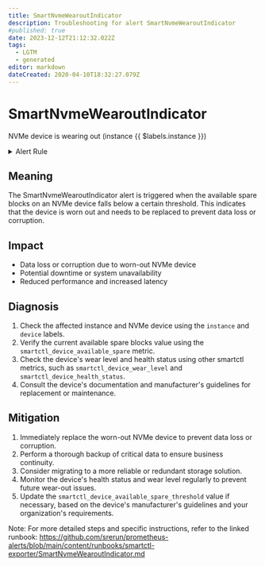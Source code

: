 ```yaml
---
title: SmartNvmeWearoutIndicator
description: Troubleshooting for alert SmartNvmeWearoutIndicator
#published: true
date: 2023-12-12T21:12:32.022Z
tags: 
  - LGTM
  - generated
editor: markdown
dateCreated: 2020-04-10T18:32:27.079Z
---
```


# SmartNvmeWearoutIndicator

NVMe device is wearing out (instance {{ $labels.instance }})

<details>
  <summary>Alert Rule</summary>

{{% rule "smart-device-monitoring/smartctl-exporter.yml" "SmartNvmeWearoutIndicator" %}}

{{% comment %}}

```yaml
alert: SmartNvmeWearoutIndicator
expr: smartctl_device_available_spare{device=~"nvme.*"} < smartctl_device_available_spare_threshold{device=~"nvme.*"}
for: 15m
labels:
    severity: critical
annotations:
    summary: Smart NVME Wearout Indicator (instance {{ $labels.instance }})
    description: |-
        NVMe device is wearing out (instance {{ $labels.instance }})
          VALUE = {{ $value }}
          LABELS = {{ $labels }}
    runbook: https://github.com/srerun/prometheus-alerts/blob/main/content/runbooks/smartctl-exporter/SmartNvmeWearoutIndicator.md

```

{{% /comment %}}

</details>


## Meaning

The SmartNvmeWearoutIndicator alert is triggered when the available spare blocks on an NVMe device falls below a certain threshold. This indicates that the device is worn out and needs to be replaced to prevent data loss or corruption.

## Impact

* Data loss or corruption due to worn-out NVMe device
* Potential downtime or system unavailability
* Reduced performance and increased latency

## Diagnosis

1. Check the affected instance and NVMe device using the `instance` and `device` labels.
2. Verify the current available spare blocks value using the `smartctl_device_available_spare` metric.
3. Check the device's wear level and health status using other smartctl metrics, such as `smartctl_device_wear_level` and `smartctl_device_health_status`.
4. Consult the device's documentation and manufacturer's guidelines for replacement or maintenance.

## Mitigation

1. Immediately replace the worn-out NVMe device to prevent data loss or corruption.
2. Perform a thorough backup of critical data to ensure business continuity.
3. Consider migrating to a more reliable or redundant storage solution.
4. Monitor the device's health status and wear level regularly to prevent future wear-out issues.
5. Update the `smartctl_device_available_spare_threshold` value if necessary, based on the device's manufacturer's guidelines and your organization's requirements.

Note: For more detailed steps and specific instructions, refer to the linked runbook: https://github.com/srerun/prometheus-alerts/blob/main/content/runbooks/smartctl-exporter/SmartNvmeWearoutIndicator.md